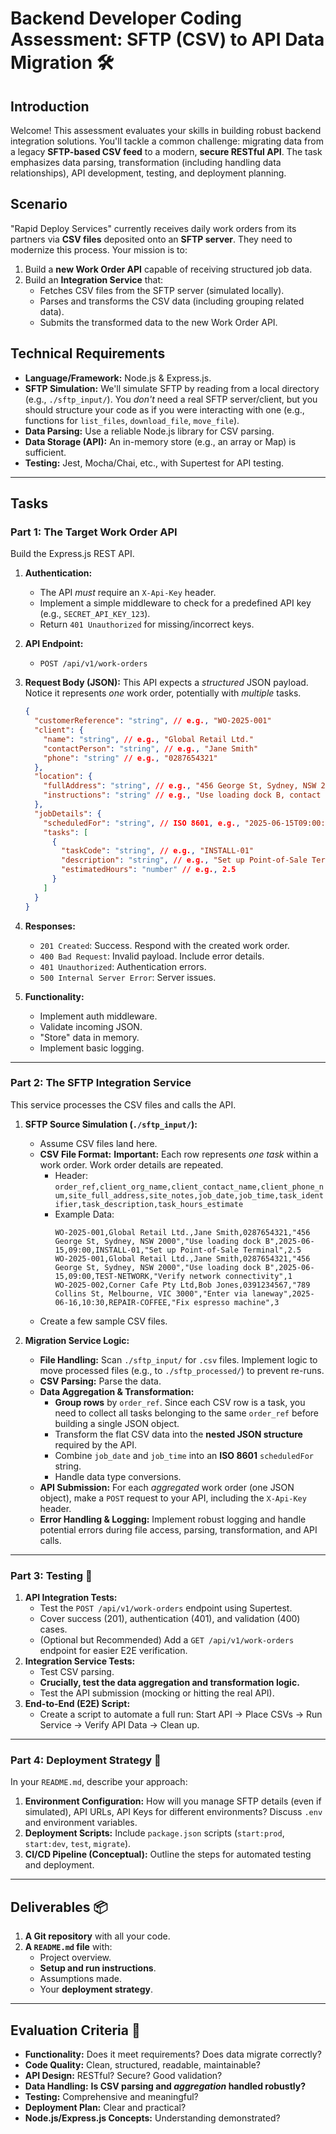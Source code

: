 # Backend Developer Coding Assessment: SFTP (CSV) to API Data Migration 🛠️

## Introduction

Welcome! This assessment evaluates your skills in building robust backend integration solutions. You'll tackle a common challenge: migrating data from a legacy **SFTP-based CSV feed** to a modern, **secure RESTful API**. The task emphasizes data parsing, transformation (including handling data relationships), API development, testing, and deployment planning.

## Scenario

"Rapid Deploy Services" currently receives daily work orders from its partners via **CSV files** deposited onto an **SFTP server**. They need to modernize this process. Your mission is to:

1.  Build a **new Work Order API** capable of receiving structured job data.
2.  Build an **Integration Service** that:
    - Fetches CSV files from the SFTP server (simulated locally).
    - Parses and transforms the CSV data (including grouping related data).
    - Submits the transformed data to the new Work Order API.

## Technical Requirements

- **Language/Framework:** Node.js & Express.js.
- **SFTP Simulation:** We'll simulate SFTP by reading from a local directory (e.g., `./sftp_input/`). You _don't_ need a real SFTP server/client, but you should structure your code as if you were interacting with one (e.g., functions for `list_files`, `download_file`, `move_file`).
- **Data Parsing:** Use a reliable Node.js library for CSV parsing.
- **Data Storage (API):** An in-memory store (e.g., an array or Map) is sufficient.
- **Testing:** Jest, Mocha/Chai, etc., with Supertest for API testing.

---

## Tasks

### Part 1: The Target Work Order API

Build the Express.js REST API.

1.  **Authentication:**

    - The API _must_ require an `X-Api-Key` header.
    - Implement a simple middleware to check for a predefined API key (e.g., `SECRET_API_KEY_123`).
    - Return `401 Unauthorized` for missing/incorrect keys.

2.  **API Endpoint:**

    - `POST /api/v1/work-orders`

3.  **Request Body (JSON):** This API expects a _structured_ JSON payload. Notice it represents _one_ work order, potentially with _multiple_ tasks.

    ```json
    {
      "customerReference": "string", // e.g., "WO-2025-001"
      "client": {
        "name": "string", // e.g., "Global Retail Ltd."
        "contactPerson": "string", // e.g., "Jane Smith"
        "phone": "string" // e.g., "0287654321"
      },
      "location": {
        "fullAddress": "string", // e.g., "456 George St, Sydney, NSW 2000"
        "instructions": "string" // e.g., "Use loading dock B, contact security."
      },
      "jobDetails": {
        "scheduledFor": "string", // ISO 8601, e.g., "2025-06-15T09:00:00Z"
        "tasks": [
          {
            "taskCode": "string", // e.g., "INSTALL-01"
            "description": "string", // e.g., "Set up Point-of-Sale Terminal"
            "estimatedHours": "number" // e.g., 2.5
          }
        ]
      }
    }
    ```

4.  **Responses:**

    - `201 Created`: Success. Respond with the created work order.
    - `400 Bad Request`: Invalid payload. Include error details.
    - `401 Unauthorized`: Authentication errors.
    - `500 Internal Server Error`: Server issues.

5.  **Functionality:**
    - Implement auth middleware.
    - Validate incoming JSON.
    - "Store" data in memory.
    - Implement basic logging.

---

### Part 2: The SFTP Integration Service

This service processes the CSV files and calls the API.

1.  **SFTP Source Simulation (`./sftp_input/`):**

    - Assume CSV files land here.
    - **CSV File Format:** **Important:** Each row represents _one task_ within a work order. Work order details are repeated.
      - Header: `order_ref,client_org_name,client_contact_name,client_phone_num,site_full_address,site_notes,job_date,job_time,task_identifier,task_description,task_hours_estimate`
      - Example Data:
        ```csv
        WO-2025-001,Global Retail Ltd.,Jane Smith,0287654321,"456 George St, Sydney, NSW 2000","Use loading dock B",2025-06-15,09:00,INSTALL-01,"Set up Point-of-Sale Terminal",2.5
        WO-2025-001,Global Retail Ltd.,Jane Smith,0287654321,"456 George St, Sydney, NSW 2000","Use loading dock B",2025-06-15,09:00,TEST-NETWORK,"Verify network connectivity",1
        WO-2025-002,Corner Cafe Pty Ltd,Bob Jones,0391234567,"789 Collins St, Melbourne, VIC 3000","Enter via laneway",2025-06-16,10:30,REPAIR-COFFEE,"Fix espresso machine",3
        ```
    - Create a few sample CSV files.

2.  **Migration Service Logic:**
    - **File Handling:** Scan `./sftp_input/` for `.csv` files. Implement logic to move processed files (e.g., to `./sftp_processed/`) to prevent re-runs.
    - **CSV Parsing:** Parse the data.
    - **Data Aggregation & Transformation:**
      - **Group rows** by `order_ref`. Since each CSV row is a task, you need to collect all tasks belonging to the same `order_ref` before building a single JSON object.
      - Transform the flat CSV data into the **nested JSON structure** required by the API.
      - Combine `job_date` and `job_time` into an **ISO 8601** `scheduledFor` string.
      - Handle data type conversions.
    - **API Submission:** For each _aggregated_ work order (one JSON object), make a `POST` request to your API, including the `X-Api-Key` header.
    - **Error Handling & Logging:** Implement robust logging and handle potential errors during file access, parsing, transformation, and API calls.

---

### Part 3: Testing 🧪

1.  **API Integration Tests:**
    - Test the `POST /api/v1/work-orders` endpoint using Supertest.
    - Cover success (201), authentication (401), and validation (400) cases.
    - (Optional but Recommended) Add a `GET /api/v1/work-orders` endpoint for easier E2E verification.
2.  **Integration Service Tests:**
    - Test CSV parsing.
    - **Crucially, test the data aggregation and transformation logic.**
    - Test the API submission (mocking or hitting the real API).
3.  **End-to-End (E2E) Script:**
    - Create a script to automate a full run: Start API -> Place CSVs -> Run Service -> Verify API Data -> Clean up.

---

### Part 4: Deployment Strategy 🚀

In your `README.md`, describe your approach:

1.  **Environment Configuration:** How will you manage SFTP details (even if simulated), API URLs, API Keys for different environments? Discuss `.env` and environment variables.
2.  **Deployment Scripts:** Include `package.json` scripts (`start:prod`, `start:dev`, `test`, `migrate`).
3.  **CI/CD Pipeline (Conceptual):** Outline the steps for automated testing and deployment.

---

## Deliverables 📦

1.  **A Git repository** with all your code.
2.  **A `README.md` file** with:
    - Project overview.
    - **Setup and run instructions**.
    - Assumptions made.
    - Your **deployment strategy**.

---

## Evaluation Criteria 🌟

- **Functionality:** Does it meet requirements? Does data migrate correctly?
- **Code Quality:** Clean, structured, readable, maintainable?
- **API Design:** RESTful? Secure? Good validation?
- **Data Handling:** **Is CSV parsing and _aggregation_ handled robustly?**
- **Testing:** Comprehensive and meaningful?
- **Deployment Plan:** Clear and practical?
- **Node.js/Express.js Concepts:** Understanding demonstrated?
